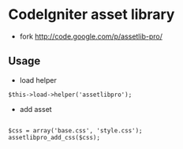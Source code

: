 # CodeIgniter asset library

* fork http://code.google.com/p/assetlib-pro/

## Usage

* load helper

<code>$this->load->helper('assetlibpro');</code>

* add asset

<code>
$css = array('base.css', 'style.css');
assetlibpro_add_css($css);
</code>

